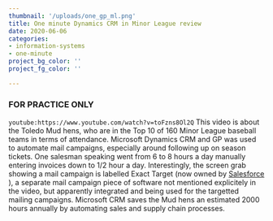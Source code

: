 ```yaml
---
thumbnail: '/uploads/one_gp_ml.png'
title: One minute Dynamics CRM in Minor League review
date: 2020-06-06
categories: 
- information-systems
- one-minute
project_bg_color: ''
project_fg_color: ''

---
```

### FOR PRACTICE ONLY
`youtube:https://www.youtube.com/watch?v=toFzns8Ol2Q`
This video is about the Toledo Mud hens, who are in the Top 10 of 160 Minor League baseball teams in terms of attendance.
Microsoft Dynamics CRM and GP was used to automate mail campaigns, especially around following up on season tickets.
One salesman speaking went from 6 to 8 hours a day manually entering invoices down to 1/2 hour a day.
Interestingly, the screen grab showing a mail campaign is labelled Exact Target (now owned by [Salesforce](https://www.forbes.com/sites/bruceupbin/2013/06/04/salesforce-to-buy-exacttarget-for-2-5-billion/) ), a separate mail campaign piece of software not mentioned explicitely in the video, but apparently integrated and being used for the targetted mailing campaigns.
Microsoft CRM saves the Mud hens an estimated 2000 hours annually by automating sales and supply chain processes.
